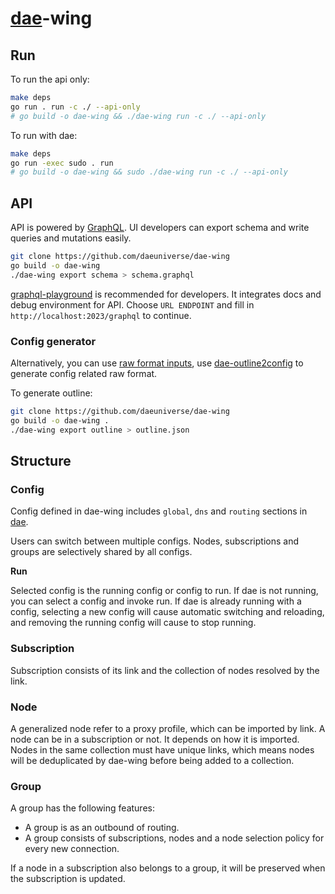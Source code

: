 # [dae](https://github.com/daeuniverse/dae)-wing

## Run

To run the api only:

```bash
make deps
go run . run -c ./ --api-only
# go build -o dae-wing && ./dae-wing run -c ./ --api-only
```

To run with dae:

```bash
make deps
go run -exec sudo . run
# go build -o dae-wing && sudo ./dae-wing run -c ./ --api-only
```

## API

API is powered by [GraphQL](https://graphql.org/). UI developers can export schema and write queries and mutations easily.

```bash
git clone https://github.com/daeuniverse/dae-wing
go build -o dae-wing
./dae-wing export schema > schema.graphql
```

[graphql-playground](https://github.com/graphql/graphql-playground) is recommended for developers. It integrates docs and debug environment for API. Choose `URL ENDPOINT` and fill in `http://localhost:2023/graphql` to continue.

### Config generator

Alternatively, you can use [raw format inputs](https://github.com/daeuniverse/dae/blob/main/example.dae), use [dae-outline2config](https://github.com/daeuniverse/dae-outline2config) to generate config related raw format.

To generate outline:

```bash
git clone https://github.com/daeuniverse/dae-wing
go build -o dae-wing .
./dae-wing export outline > outline.json
```

## Structure

### Config

Config defined in dae-wing includes `global`, `dns` and `routing` sections in [dae](https://github.com/daeuniverse/dae).

Users can switch between multiple configs. Nodes, subscriptions and groups are selectively shared by all configs.

**Run**

Selected config is the running config or config to run. If dae is not running, you can select a config and invoke run. If dae is already running with a config, selecting a new config will cause automatic switching and reloading, and removing the running config will cause to stop running.

### Subscription

Subscription consists of its link and the collection of nodes resolved by the link.

### Node

A generalized node refer to a proxy profile, which can be imported by link. A node can be in a subscription or not. It depends on how it is imported. Nodes in the same collection must have unique links, which means nodes will be deduplicated by dae-wing before being added to a collection.

### Group

A group has the following features:

- A group is as an outbound of routing.
- A group consists of subscriptions, nodes and a node selection policy for every new connection.

If a node in a subscription also belongs to a group, it will be preserved when the subscription is updated.

